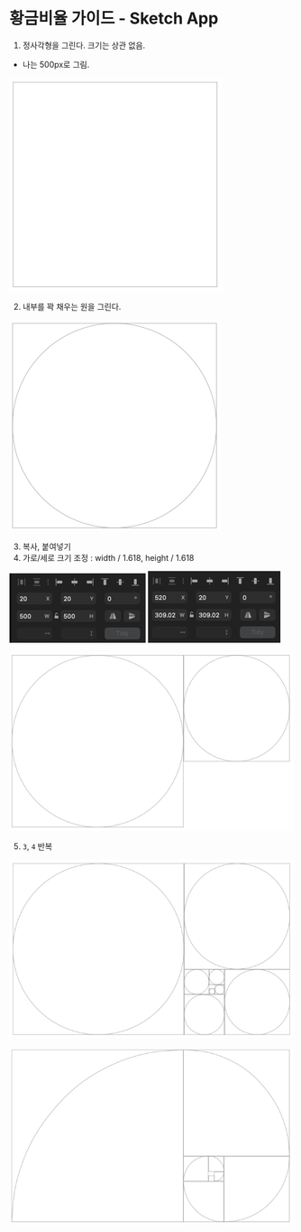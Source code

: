 # 황금비율 가이드 - Sketch App
1. 정사각형을 그린다. 크기는 상관 없음.
- 나는 500px로 그림.

![](.%5B20210311%5D_sketch_golden_ratio_images/31c50f86.png)

2. 내부를 꽉 채우는 원을 그린다.

![](.%5B20210311%5D_sketch_golden_ratio_images/7961f7cf.png)

3. 복사, 붙여넣기
4. 가로/세로 크기 조정 : width / 1.618, height / 1.618
    
![](.%5B20210311%5D_sketch_golden_ratio_images/c740efa8.png)
![](.%5B20210311%5D_sketch_golden_ratio_images/f0f06fef.png)
    
![](.%5B20210311%5D_sketch_golden_ratio_images/81d5e4e0.png)

5. `3`, `4` 반복

![](.%5B20210311%5D_sketch_golden_ratio_images/e08c241a.png)

![](.%5B20210311%5D_sketch_golden_ratio_images/13d2f2dd.png)

